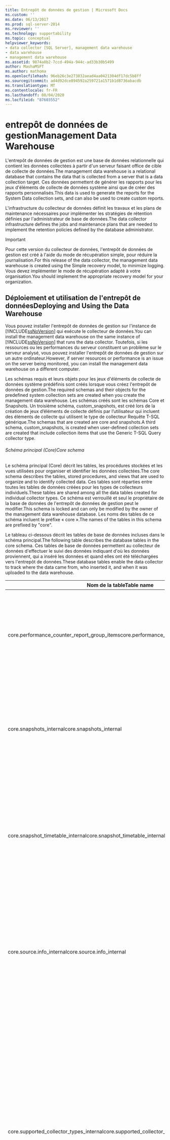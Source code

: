 ```yaml
---
title: Entrepôt de données de gestion | Microsoft Docs
ms.custom: ''
ms.date: 06/13/2017
ms.prod: sql-server-2014
ms.reviewer: ''
ms.technology: supportability
ms.topic: conceptual
helpviewer_keywords:
- data collector [SQL Server], management data warehouse
- data warehouse
- management data warehouse
ms.assetid: 9874a8b2-7ccd-494a-944c-ad33b30b5499
author: MashaMSFT
ms.author: mathoma
ms.openlocfilehash: 96eb26c3e273832aead4aa0421304df17dc5b8ff
ms.sourcegitcommit: ad4d92dce894592a259721a1571b1d8736abacdb
ms.translationtype: MT
ms.contentlocale: fr-FR
ms.lasthandoff: 08/04/2020
ms.locfileid: "87603552"
---
```

# <a name="management-data-warehouse"></a><span data-ttu-id="cffa0-102">entrepôt de données de gestion</span><span class="sxs-lookup"><span data-stu-id="cffa0-102">Management Data Warehouse</span></span>
  <span data-ttu-id="cffa0-103">L'entrepôt de données de gestion est une base de données relationnelle qui contient les données collectées à partir d'un serveur faisant office de cible de collecte de données.</span><span class="sxs-lookup"><span data-stu-id="cffa0-103">The management data warehouse is a relational database that contains the data that is collected from a server that is a data collection target.</span></span> <span data-ttu-id="cffa0-104">Ces données permettent de générer les rapports pour les jeux d'éléments de collecte de données système ainsi que de créer des rapports personnalisés.</span><span class="sxs-lookup"><span data-stu-id="cffa0-104">This data is used to generate the reports for the System Data collection sets, and can also be used to create custom reports.</span></span>  
  
 <span data-ttu-id="cffa0-105">L'infrastructure du collecteur de données définit les travaux et les plans de maintenance nécessaires pour implémenter les stratégies de rétention définies par l'administrateur de base de données.</span><span class="sxs-lookup"><span data-stu-id="cffa0-105">The data collector infrastructure defines the jobs and maintenance plans that are needed to implement the retention policies defined by the database administrator.</span></span>  
  
> [!IMPORTANT]  
>  <span data-ttu-id="cffa0-106">Pour cette version du collecteur de données, l'entrepôt de données de gestion est créé à l'aide du mode de récupération simple, pour réduire la journalisation.</span><span class="sxs-lookup"><span data-stu-id="cffa0-106">For this release of the data collector, the management data warehouse is created using the Simple recovery model, to minimize logging.</span></span> <span data-ttu-id="cffa0-107">Vous devez implémenter le mode de récupération adapté à votre organisation.</span><span class="sxs-lookup"><span data-stu-id="cffa0-107">You should implement the appropriate recovery model for your organization.</span></span>  
  
## <a name="deploying-and-using-the-data-warehouse"></a><span data-ttu-id="cffa0-108">Déploiement et utilisation de l'entrepôt de données</span><span class="sxs-lookup"><span data-stu-id="cffa0-108">Deploying and Using the Data Warehouse</span></span>  
 <span data-ttu-id="cffa0-109">Vous pouvez installer l'entrepôt de données de gestion sur l'instance de [!INCLUDE[ssNoVersion](../../includes/ssnoversion-md.md)] qui exécute le collecteur de données.</span><span class="sxs-lookup"><span data-stu-id="cffa0-109">You can install the management data warehouse on the same instance of [!INCLUDE[ssNoVersion](../../includes/ssnoversion-md.md)] that runs the data collector.</span></span> <span data-ttu-id="cffa0-110">Toutefois, si les ressources ou les performances du serveur constituent un problème sur le serveur analysé, vous pouvez installer l'entrepôt de données de gestion sur un autre ordinateur.</span><span class="sxs-lookup"><span data-stu-id="cffa0-110">However, if server resources or performance is an issue on the server being monitored, you can install the management data warehouse on a different computer.</span></span>  
  
 <span data-ttu-id="cffa0-111">Les schémas requis et leurs objets pour les jeux d'éléments de collecte de données système prédéfinis sont créés lorsque vous créez l'entrepôt de données de gestion.</span><span class="sxs-lookup"><span data-stu-id="cffa0-111">The required schemas and their objects for the predefined system collection sets are created when you create the management data warehouse.</span></span> <span data-ttu-id="cffa0-112">Les schémas créés sont les schémas Core et Snapshots. Un troisième schéma, custom_snapshots, est créé lors de la création de jeux d’éléments de collecte définis par l’utilisateur qui incluent des éléments de collecte qui utilisent le type de collecteur Requête T-SQL générique.</span><span class="sxs-lookup"><span data-stu-id="cffa0-112">The schemas that are created are core and snapshots.A third schema, custom_snapshots, is created when user-defined collection sets are created that include collection items that use the Generic T-SQL Query collector type.</span></span>  
  
###### <a name="core-schema"></a><span data-ttu-id="cffa0-113">Schéma principal (Core)</span><span class="sxs-lookup"><span data-stu-id="cffa0-113">Core schema</span></span>  
 <span data-ttu-id="cffa0-114">Le schéma principal (Core) décrit les tables, les procédures stockées et les vues utilisées pour organiser et identifier les données collectées.</span><span class="sxs-lookup"><span data-stu-id="cffa0-114">The core schema describes the tables, stored procedures, and views that are used to organize and to identify collected data.</span></span> <span data-ttu-id="cffa0-115">Ces tables sont réparties entre toutes les tables de données créées pour les types de collecteurs individuels.</span><span class="sxs-lookup"><span data-stu-id="cffa0-115">These tables are shared among all the data tables created for individual collector types.</span></span> <span data-ttu-id="cffa0-116">Ce schéma est verrouillé et seul le propriétaire de la base de données de l'entrepôt de données de gestion peut le modifier.</span><span class="sxs-lookup"><span data-stu-id="cffa0-116">This schema is locked and can only be modified by the owner of the management data warehouse database.</span></span> <span data-ttu-id="cffa0-117">Les noms des tables de ce schéma incluent le préfixe « core ».</span><span class="sxs-lookup"><span data-stu-id="cffa0-117">The names of the tables in this schema are prefixed by "core".</span></span>  
  
 <span data-ttu-id="cffa0-118">Le tableau ci-dessous décrit les tables de base de données incluses dans le schéma principal.</span><span class="sxs-lookup"><span data-stu-id="cffa0-118">The following table describes the database tables in the core schema.</span></span> <span data-ttu-id="cffa0-119">Ces tables de base de données permettent au collecteur de données d'effectuer le suivi des données indiquant d'où les données proviennent, qui a inséré les données et quand elles ont été téléchargées vers l'entrepôt de données.</span><span class="sxs-lookup"><span data-stu-id="cffa0-119">These database tables enable the data collector to track where the data came from, who inserted it, and when it was uploaded to the data warehouse.</span></span>  
  
|<span data-ttu-id="cffa0-120">Nom de la table</span><span class="sxs-lookup"><span data-stu-id="cffa0-120">Table name</span></span>|<span data-ttu-id="cffa0-121">Description</span><span class="sxs-lookup"><span data-stu-id="cffa0-121">Description</span></span>|  
|----------------|-----------------|  
|<span data-ttu-id="cffa0-122">core.performance_counter_report_group_items</span><span class="sxs-lookup"><span data-stu-id="cffa0-122">core.performance_counter_report_group_items</span></span>|<span data-ttu-id="cffa0-123">Stocke des informations sur la manière dont les rapports de l'entrepôt de données de gestion doivent regrouper et agréger les compteurs de performance.</span><span class="sxs-lookup"><span data-stu-id="cffa0-123">Stores information about how the management data warehouse reports should group and aggregate performance counters.</span></span>|  
|<span data-ttu-id="cffa0-124">core.snapshots_internal</span><span class="sxs-lookup"><span data-stu-id="cffa0-124">core.snapshots_internal</span></span>|<span data-ttu-id="cffa0-125">Identifie chaque nouvel instantané.</span><span class="sxs-lookup"><span data-stu-id="cffa0-125">Identifies each new snapshot.</span></span> <span data-ttu-id="cffa0-126">Une nouvelle ligne est insérée dans cette table lorsqu'un package de téléchargement commence à télécharger un nouveau lot de données.</span><span class="sxs-lookup"><span data-stu-id="cffa0-126">A new row is inserted into this table whenever an upload package starts uploading a new batch of data.</span></span>|  
|<span data-ttu-id="cffa0-127">core.snapshot_timetable_internal</span><span class="sxs-lookup"><span data-stu-id="cffa0-127">core.snapshot_timetable_internal</span></span>|<span data-ttu-id="cffa0-128">Stocke des informations sur les heures de l'instantané.</span><span class="sxs-lookup"><span data-stu-id="cffa0-128">Stores information about the snapshot times.</span></span> <span data-ttu-id="cffa0-129">L'heure de l'instantané est stockée dans une table séparée car de nombreux instantanés peuvent s'exécuter pratiquement en même temps.</span><span class="sxs-lookup"><span data-stu-id="cffa0-129">The snapshot time is stored in a separate table because many snapshots can happen at nearly the same time.</span></span>|  
|<span data-ttu-id="cffa0-130">core.source.info_internal</span><span class="sxs-lookup"><span data-stu-id="cffa0-130">core.source.info_internal</span></span>|<span data-ttu-id="cffa0-131">Stocke des informations sur la source de données.</span><span class="sxs-lookup"><span data-stu-id="cffa0-131">This table stores information about the data source.</span></span> <span data-ttu-id="cffa0-132">Cette table est mise à jour lorsqu'un nouveau jeu d'éléments de collecte commence à télécharger des données dans l'entrepôt de données.</span><span class="sxs-lookup"><span data-stu-id="cffa0-132">This table is updated whenever a new collection set starts uploading data to the data warehouse.</span></span>|  
|<span data-ttu-id="cffa0-133">core.supported_collector_types_internal</span><span class="sxs-lookup"><span data-stu-id="cffa0-133">core.supported_collector_types_internal</span></span>|<span data-ttu-id="cffa0-134">Contient les ID des types de collecteurs enregistrés qui peuvent télécharger des données vers l'entrepôt de données de gestion.</span><span class="sxs-lookup"><span data-stu-id="cffa0-134">Contains the IDs of registered collector types that can upload data to the management data warehouse.</span></span> <span data-ttu-id="cffa0-135">Cette table est mise à jour uniquement lorsque le schéma de l'entrepôt est mis à jour pour prendre en charge un nouveau type de collecteur.</span><span class="sxs-lookup"><span data-stu-id="cffa0-135">This table is only updated when the schema of the warehouse is updated to support a new collector type.</span></span> <span data-ttu-id="cffa0-136">Lorsque l'entrepôt de données de gestion est créé, cette table est remplie avec les ID des types de collecteurs fournis par le collecteur de données.</span><span class="sxs-lookup"><span data-stu-id="cffa0-136">When the management data warehouse is created, this table is populated with the IDs of the collector types provided by the data collector.</span></span>|  
|<span data-ttu-id="cffa0-137">core.wait_categories</span><span class="sxs-lookup"><span data-stu-id="cffa0-137">core.wait_categories</span></span>|<span data-ttu-id="cffa0-138">Contient les catégories utilisées pour grouper des types d'attente en fonction de la caractéristique wait_type.</span><span class="sxs-lookup"><span data-stu-id="cffa0-138">Contains the categories used to group wait types according to wait_type characteristic.</span></span>|  
|<span data-ttu-id="cffa0-139">core.wait_types</span><span class="sxs-lookup"><span data-stu-id="cffa0-139">core.wait_types</span></span>|<span data-ttu-id="cffa0-140">Contient les types d'attente reconnus par le collecteur de données.</span><span class="sxs-lookup"><span data-stu-id="cffa0-140">Contains the wait types recognized by the data collector.</span></span>|  
|<span data-ttu-id="cffa0-141">core.purge_info_internal</span><span class="sxs-lookup"><span data-stu-id="cffa0-141">core.purge_info_internal</span></span>|<span data-ttu-id="cffa0-142">Indique qu'une demande a été faite pour arrêter la suppression de données de l'entrepôt de données de gestion.</span><span class="sxs-lookup"><span data-stu-id="cffa0-142">Indicates that a request has been made to stop the removal of data from the management data warehouse.</span></span>|  
  
 <span data-ttu-id="cffa0-143">Les tables précédentes sont utilisées avec des tables de type de collecteur pour stocker des informations.</span><span class="sxs-lookup"><span data-stu-id="cffa0-143">The preceding tables are used with collector type tables to store information.</span></span> <span data-ttu-id="cffa0-144">Par exemple, le type de collecteur Trace SQL générique utilise les tables suivantes pour stocker les données de trace :</span><span class="sxs-lookup"><span data-stu-id="cffa0-144">For example, the Generic SQL Trace collector type uses the following tables to store trace data:</span></span>  
  
-   <span data-ttu-id="cffa0-145">core.source_info_internal</span><span class="sxs-lookup"><span data-stu-id="cffa0-145">core.source_info_internal</span></span>  
  
-   <span data-ttu-id="cffa0-146">core.snapshots_internal</span><span class="sxs-lookup"><span data-stu-id="cffa0-146">core.snapshots_internal</span></span>  
  
-   <span data-ttu-id="cffa0-147">snapshots.trace_info</span><span class="sxs-lookup"><span data-stu-id="cffa0-147">snapshots.trace_info</span></span>  
  
-   <span data-ttu-id="cffa0-148">snapshots.trace_data</span><span class="sxs-lookup"><span data-stu-id="cffa0-148">snapshots.trace_data</span></span>  
  
###### <a name="snapshots-schema"></a><span data-ttu-id="cffa0-149">Schéma des instantanés</span><span class="sxs-lookup"><span data-stu-id="cffa0-149">Snapshots schema</span></span>  
 <span data-ttu-id="cffa0-150">Le schéma des instantanés décrit les objets nécessaires au stockage et à la gestion des données collectées par les types de collecteurs fournis.</span><span class="sxs-lookup"><span data-stu-id="cffa0-150">The snapshots schema describes the objects needed to store and maintain the data collected by the collector types that are provided.</span></span> <span data-ttu-id="cffa0-151">Les tables dans ce schéma sont fixes et n'ont pas besoin d'être modifiées pendant la durée de vie du type de collecteur.</span><span class="sxs-lookup"><span data-stu-id="cffa0-151">The tables in this schema are fixed and do not need to be changed during the lifetime of the collector type.</span></span> <span data-ttu-id="cffa0-152">Si des modifications sont nécessaires, seuls les membres du rôle mdw_admin peuvent modifier le schéma.</span><span class="sxs-lookup"><span data-stu-id="cffa0-152">If changes are needed, the schema can only be changed by members of the mdw_admin role.</span></span> <span data-ttu-id="cffa0-153">Ces tables sont créées pour stocker les données collectées par les jeux d'éléments de collecte de données système.</span><span class="sxs-lookup"><span data-stu-id="cffa0-153">These tables are created to store the data collected by the System Data collection sets.</span></span>  
  
 <span data-ttu-id="cffa0-154">Les tables ci-dessous illustrent une partie du schéma de l'entrepôt de données de gestion qui est nécessaire pour les jeux d'éléments de collecte Activité du serveur et Statistiques de requête.</span><span class="sxs-lookup"><span data-stu-id="cffa0-154">The following tables illustrate a portion of the management data warehouse schema that is required for the Server Activity and Query Statistics collection sets.</span></span>  
  
-   <span data-ttu-id="cffa0-155">Tables des ressources au niveau du système</span><span class="sxs-lookup"><span data-stu-id="cffa0-155">System-level resource tables</span></span>  
  
    -   <span data-ttu-id="cffa0-156">**snapshots.os_wait_stats**</span><span class="sxs-lookup"><span data-stu-id="cffa0-156">**snapshots.os_wait_stats**</span></span>  
  
    -   <span data-ttu-id="cffa0-157">**snapshots.os_latch_stats**</span><span class="sxs-lookup"><span data-stu-id="cffa0-157">**snapshots.os_latch_stats**</span></span>  
  
    -   <span data-ttu-id="cffa0-158">**snapshots.os_schedulers**</span><span class="sxs-lookup"><span data-stu-id="cffa0-158">**snapshots.os_schedulers**</span></span>  
  
    -   `snapshots.os_memory_clerks`  
  
    -   <span data-ttu-id="cffa0-159">**snapshots.os_memory_nodes**</span><span class="sxs-lookup"><span data-stu-id="cffa0-159">**snapshots.os_memory_nodes**</span></span>  
  
    -   <span data-ttu-id="cffa0-160">snapshots.sql_process_and_system_memory</span><span class="sxs-lookup"><span data-stu-id="cffa0-160">snapshots.sql_process_and_system_memory</span></span>  
  
-   <span data-ttu-id="cffa0-161">Activité du système</span><span class="sxs-lookup"><span data-stu-id="cffa0-161">System activity</span></span>  
  
    -   <span data-ttu-id="cffa0-162">snapshots.active_sessions_and_requests</span><span class="sxs-lookup"><span data-stu-id="cffa0-162">snapshots.active_sessions_and_requests</span></span>  
  
-   <span data-ttu-id="cffa0-163">Statistiques sur les requêtes</span><span class="sxs-lookup"><span data-stu-id="cffa0-163">Query statistics</span></span>  
  
    -   <span data-ttu-id="cffa0-164">snapshots.query_stats</span><span class="sxs-lookup"><span data-stu-id="cffa0-164">snapshots.query_stats</span></span>  
  
-   <span data-ttu-id="cffa0-165">Statistiques d'E/S</span><span class="sxs-lookup"><span data-stu-id="cffa0-165">I/O statistics</span></span>  
  
    -   `snapshots.io_virtual_file_stats`  
  
-   <span data-ttu-id="cffa0-166">Texte et plan de requête</span><span class="sxs-lookup"><span data-stu-id="cffa0-166">Query text and plan</span></span>  
  
    -   <span data-ttu-id="cffa0-167">snapshots.notable_query_text</span><span class="sxs-lookup"><span data-stu-id="cffa0-167">snapshots.notable_query_text</span></span>  
  
    -   <span data-ttu-id="cffa0-168">snapshots.notable_query_plan</span><span class="sxs-lookup"><span data-stu-id="cffa0-168">snapshots.notable_query_plan</span></span>  
  
-   <span data-ttu-id="cffa0-169">Statistiques de requête normalisées</span><span class="sxs-lookup"><span data-stu-id="cffa0-169">Normalized query statistics</span></span>  
  
    -   <span data-ttu-id="cffa0-170">snapshots.distinct_queries</span><span class="sxs-lookup"><span data-stu-id="cffa0-170">snapshots.distinct_queries</span></span>  
  
    -   <span data-ttu-id="cffa0-171">snapshots.distinct_query_to_handle</span><span class="sxs-lookup"><span data-stu-id="cffa0-171">snapshots.distinct_query_to_handle</span></span>  
  
 <span data-ttu-id="cffa0-172">**Schéma custom_snapshots**</span><span class="sxs-lookup"><span data-stu-id="cffa0-172">**Custom_snapshots schema**</span></span>  
  
 <span data-ttu-id="cffa0-173">Le schéma custom_snapshots décrit les nouvelles tables et vues créées lorsque des types de collecteurs standard ou tiers sont utilisés pour créer des jeux d'éléments de collecte définis par l'utilisateur.</span><span class="sxs-lookup"><span data-stu-id="cffa0-173">The custom_snapshots schema describes new tables and views that are created when standard or third-party collector types are used to create user-defined collection sets.</span></span> <span data-ttu-id="cffa0-174">Tout type de collecteur qui requiert une nouvelle table de données pour un élément de collecte peut créer cette table dans ce schéma.</span><span class="sxs-lookup"><span data-stu-id="cffa0-174">Any collector type that requires a new data table for a collection item can create that table in this schema.</span></span> <span data-ttu-id="cffa0-175">Les nouvelles tables peuvent être ajoutées dans ce schéma par les membres du rôle mdw_writer.</span><span class="sxs-lookup"><span data-stu-id="cffa0-175">New tables can be added in this schema by members of the mdw_writer role.</span></span> <span data-ttu-id="cffa0-176">Toute autre modification du schéma ne peut être apportée que par des membres du rôle mdw_admin.</span><span class="sxs-lookup"><span data-stu-id="cffa0-176">Any other changes to the schema can only be made by members of the mdw_admin role.</span></span>  
  
 <span data-ttu-id="cffa0-177">Vous pouvez obtenir des informations détaillées sur le type et le contenu des données pour les colonnes de table de base de données en lisant la documentation de la procédure stockée du collecteur de données approprié pour chacune des tables.</span><span class="sxs-lookup"><span data-stu-id="cffa0-177">You can get detailed data type and content information for the database table columns by reading the documentation for the appropriate data collector stored procedure for each of the tables.</span></span>  
  
### <a name="best-practices"></a><span data-ttu-id="cffa0-178">Bonnes pratiques</span><span class="sxs-lookup"><span data-stu-id="cffa0-178">Best Practices</span></span>  
 <span data-ttu-id="cffa0-179">Lors de l'utilisation de l'entrepôt de données de gestion, nous vous recommandons d'appliquer les méthodes conseillées suivantes :</span><span class="sxs-lookup"><span data-stu-id="cffa0-179">When working with the management data warehouse, we recommend following these best practices:</span></span>  
  
-   <span data-ttu-id="cffa0-180">Ne modifiez pas les métadonnées des tables de l'entrepôt de données de gestion sauf si vous ajoutez un nouveau type de collecteur.</span><span class="sxs-lookup"><span data-stu-id="cffa0-180">Do not modify the metadata of management data warehouse tables unless you are adding a new collector type.</span></span>  
  
-   <span data-ttu-id="cffa0-181">Ne modifiez pas directement les données dans l'entrepôt de données de gestion.</span><span class="sxs-lookup"><span data-stu-id="cffa0-181">Do not directly modify the data in the management data warehouse.</span></span> <span data-ttu-id="cffa0-182">Le fait de modifier les données recueillies invalide leur légitimité.</span><span class="sxs-lookup"><span data-stu-id="cffa0-182">Changing the data that you have collected invalidates the legitimacy of the collected data.</span></span>  
  
-   <span data-ttu-id="cffa0-183">Au lieu d'utiliser directement les tables, recourez aux procédures stockées et aux fonctions documentées fournies avec le collecteur de données pour accéder aux données d'instance et d'application.</span><span class="sxs-lookup"><span data-stu-id="cffa0-183">Instead of directly using the tables, use the documented stored procedures and functions that are provided with the data collector to access instance and application data.</span></span> <span data-ttu-id="cffa0-184">Les noms et les définitions de tables peuvent changer, sont modifiés lorsque vous mettez à jour l'application et pourront différer dans des versions futures.</span><span class="sxs-lookup"><span data-stu-id="cffa0-184">The table names and definitions can change, do change when you update the application, and might change in future releases.</span></span>  
  
## <a name="change-history"></a><span data-ttu-id="cffa0-185">Historique des modifications</span><span class="sxs-lookup"><span data-stu-id="cffa0-185">Change History</span></span>  
  
|<span data-ttu-id="cffa0-186">Mise à jour du contenu</span><span class="sxs-lookup"><span data-stu-id="cffa0-186">Updated content</span></span>|  
|---------------------|  
|<span data-ttu-id="cffa0-187">Ajout de la table core.performance_counter_report_group_items à la section « Schéma principal (Core) ».</span><span class="sxs-lookup"><span data-stu-id="cffa0-187">Added the core.performance_counter_report_group_items table to the "Core schema" section.</span></span>|  
|<span data-ttu-id="cffa0-188">Mise à jour de la liste de tables dans la section « Schéma des instantanés ».</span><span class="sxs-lookup"><span data-stu-id="cffa0-188">Updated the list of tables in the "Snapshots schema" section.</span></span> <span data-ttu-id="cffa0-189">Ajout de snapshots.os_memory_clerks, snapshots.sql_process_and_system_memory et snapshots.io_virtual_file_stats.</span><span class="sxs-lookup"><span data-stu-id="cffa0-189">Added snapshots.os_memory_clerks,snapshots.sql_process_and_system_memory, and snapshots.io_virtual_file_stats.</span></span> <span data-ttu-id="cffa0-190">Suppression de snapshots.os_process_memory et snapshots.distinct_query_stats.</span><span class="sxs-lookup"><span data-stu-id="cffa0-190">Removedsnapshots.os_process_memory and snapshots.distinct_query_stats.</span></span>|  
  
## <a name="see-also"></a><span data-ttu-id="cffa0-191">Voir aussi</span><span class="sxs-lookup"><span data-stu-id="cffa0-191">See Also</span></span>  
 <span data-ttu-id="cffa0-192">[Procédures stockées de l’entrepôt de données de gestion &#40;Transact-SQL&#41;](/sql/relational-databases/system-stored-procedures/management-data-warehouse-stored-procedures-transact-sql) </span><span class="sxs-lookup"><span data-stu-id="cffa0-192">[Management Data Warehouse Stored Procedures &#40;Transact-SQL&#41;](/sql/relational-databases/system-stored-procedures/management-data-warehouse-stored-procedures-transact-sql) </span></span>  
 <span data-ttu-id="cffa0-193">[Procédures stockées du collecteur de données &#40;Transact-SQL&#41;](/sql/relational-databases/system-stored-procedures/data-collector-stored-procedures-transact-sql) </span><span class="sxs-lookup"><span data-stu-id="cffa0-193">[Data Collector Stored Procedures &#40;Transact-SQL&#41;](/sql/relational-databases/system-stored-procedures/data-collector-stored-procedures-transact-sql) </span></span>  
 <span data-ttu-id="cffa0-194">[Collecte de données](data-collection.md) </span><span class="sxs-lookup"><span data-stu-id="cffa0-194">[Data Collection](data-collection.md) </span></span>  
 [<span data-ttu-id="cffa0-195">Afficher un rapport de jeu d’éléments de collecte &#40;SQL Server Management Studio&#41;</span><span class="sxs-lookup"><span data-stu-id="cffa0-195">View a Collection Set Report &#40;SQL Server Management Studio&#41;</span></span>](view-a-collection-set-report-sql-server-management-studio.md)  
  
  
